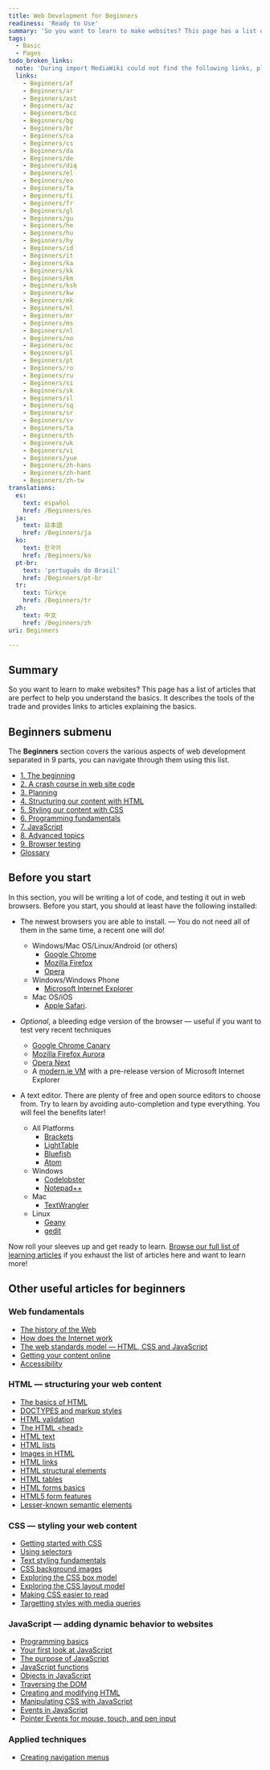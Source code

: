 ```yaml
---
title: Web Development for Beginners
readiness: 'Ready to Use'
summary: 'So you want to learn to make websites? This page has a list of articles that are perfect to help you understand the basics. It describes the tools of the trade and provides links to articles explaining the basics.'
tags:
  - Basic
  - Pages
todo_broken_links:
  note: 'During import MediaWiki could not find the following links, please fix and adjust this list.'
  links:
    - Beginners/af
    - Beginners/ar
    - Beginners/ast
    - Beginners/az
    - Beginners/bcc
    - Beginners/bg
    - Beginners/br
    - Beginners/ca
    - Beginners/cs
    - Beginners/da
    - Beginners/de
    - Beginners/diq
    - Beginners/el
    - Beginners/eo
    - Beginners/fa
    - Beginners/fi
    - Beginners/fr
    - Beginners/gl
    - Beginners/gu
    - Beginners/he
    - Beginners/hu
    - Beginners/hy
    - Beginners/id
    - Beginners/it
    - Beginners/ka
    - Beginners/kk
    - Beginners/km
    - Beginners/ksh
    - Beginners/kw
    - Beginners/mk
    - Beginners/ml
    - Beginners/mr
    - Beginners/ms
    - Beginners/nl
    - Beginners/no
    - Beginners/oc
    - Beginners/pl
    - Beginners/pt
    - Beginners/ro
    - Beginners/ru
    - Beginners/si
    - Beginners/sk
    - Beginners/sl
    - Beginners/sq
    - Beginners/sr
    - Beginners/sv
    - Beginners/ta
    - Beginners/th
    - Beginners/uk
    - Beginners/vi
    - Beginners/yue
    - Beginners/zh-hans
    - Beginners/zh-hant
    - Beginners/zh-tw
translations:
  es:
    text: español
    href: /Beginners/es
  ja:
    text: 日本語
    href: /Beginners/ja
  ko:
    text: 한국어
    href: /Beginners/ko
  pt-br:
    text: 'português do Brasil'
    href: /Beginners/pt-br
  tr:
    text: Türkçe
    href: /Beginners/tr
  zh:
    text: 中文
    href: /Beginners/zh
uri: Beginners

---
```

## <span>Summary</span>

So you want to learn to make websites? This page has a list of articles that are perfect to help you understand the basics. It describes the tools of the trade and provides links to articles explaining the basics.

## <span>Beginners submenu</span>

The ****Beginners**** section covers the various aspects of web development separated in 9 parts, you can navigate through them using this list.

-   [1. The beginning](/Beginners/the_beginning)
-   [2. A crash course in web site code](/Beginners/crash_course)
-   [3. Planning](/Beginners/planning)
-   [4. Structuring our content with HTML](/Beginners/html)
-   [5. Styling our content with CSS](/Beginners/css)
-   [6. Programming fundamentals](/Beginners/programming)
-   [7. JavaScript](/Beginners/javascript)
-   [8. Advanced topics](/Beginners/advanced)
-   [9. Browser testing](/Beginners/browser_testing)
-   [Glossary](/Beginners/glossary)

## <span>Before you start</span>

In this section, you will be writing a lot of code, and testing it out in web browsers. Before you start, you should at least have the following installed:

-   The newest browsers you are able to install. — You do not need all of them in the same time, a recent one will do!
    -   Windows/Mac OS/Linux/Android (or others)
        -   [Google Chrome](https://www.google.com/chrome)
        -   [Mozilla Firefox](http://www.mozilla.org/firefox)
        -   [Opera](http://www.opera.com)
    -   Windows/Windows Phone
        -   [Microsoft Internet Explorer](http://microsoft.com/ie)
    -   Mac OS/iOS
        -   [Apple Safari](http://www.apple.com/safari/).

-   *Optional*, a bleeding edge version of the browser — useful if you want to test very recent techniques
    -   [Google Chrome Canary](http://www.google.com/intl/en/chrome/browser/canary.html)
    -   [Mozilla Firefox Aurora](http://www.mozilla.org/en-US/firefox/channel/#aurora)
    -   [Opera Next](http://www.opera.com/computer/next)
    -   A [modern.ie VM](https://modern.ie/en-us/virtualization-tools#downloads) with a pre-release version of Microsoft Internet Explorer

-   A text editor. There are plenty of free and open source editors to choose from. Try to learn by avoiding auto-completion and type everything. You will feel the benefits later!
    -   All Platforms
        -   [Brackets](http://brackets.io)
        -   [LightTable](http://www.lighttable.com)
        -   [Bluefish](http://bluefish.openoffice.nl/index.html)
        -   [Atom](https://atom.io/)
    -   Windows
        -   [Codelobster](http://www.codelobster.com/)
        -   [Notepad++](http://notepad-plus-plus.org/)
    -   Mac
        -   [TextWrangler](http://www.barebones.com/products/textwrangler/)
    -   Linux
        -   [Geany](http://www.geany.org/)
        -   [gedit](https://wiki.gnome.org/Apps/Gedit)

Now roll your sleeves up and get ready to learn. [Browse our full list of learning articles](/tutorials) if you exhaust the list of articles here and want to learn more!

## <span>Other useful articles for beginners</span>

### <span>Web fundamentals</span>

-   [The history of the Web](/concepts/internet_and_web/the_history_of_the_web)
-   [How does the Internet work](/concepts/internet_and_web/how_does_the_internet_work)
-   [The web standards model — HTML, CSS and JavaScript](/concepts/internet_and_web/the_web_standards_model)
-   [Getting your content online](/tutorials/getting_your_content_online)
-   [Accessibility](/concepts/accessibility)

### <span>HTML — structuring your web content</span>

-   [The basics of HTML](/guides/the_basics_of_html)
-   [DOCTYPES and markup styles](/guides/doctypes_and_markup_styles)
-   [HTML validation](/guides/html_validation)
-   [The HTML \<head\>](/guides/the_html_head)
-   [HTML text](/guides/html_text)
-   [HTML lists](/guides/html_lists)
-   [Images in HTML](/guides/images_in_html)
-   [HTML links](/guides/html_links)
-   [HTML structural elements](/guides/html_structural_elements)
-   [HTML tables](/guides/html_tables)
-   [HTML forms basics](/guides/html_forms_basics)
-   [HTML5 form features](/guides/html5_form_features)
-   [Lesser-known semantic elements](/guides/lesser-known_semantic_elements)

### <span>CSS — styling your web content</span>

-   [Getting started with CSS](/guides/getting_started_with_css)
-   [Using selectors](/tutorials/using_selectors)
-   [Text styling fundamentals](/guides/css_text_styling_fundamentals)
-   [CSS background images](/tutorials/using_css_background_images)
-   [Exploring the CSS box model](/tutorials/box_model)
-   [Exploring the CSS layout model](/tutorials/layout_fundamentals)
-   [Making CSS easier to read](/tutorials/making_css_easier_to_read)
-   [Targetting styles with media queries](/tutorials/media_queries)

### <span>JavaScript — adding dynamic behavior to websites</span>

-   [Programming basics](/concepts/programming/programming_basics)
-   [Your first look at JavaScript](/tutorials/your_first_look_at_javascript)
-   [The purpose of JavaScript](/concepts/programming/the_purpose_of_javascript)
-   [JavaScript functions](/tutorials/javascript_functions)
-   [Objects in JavaScript](/tutorials/objects_in_javascript)
-   [Traversing the DOM](/tutorials/traversing_the_dom)
-   [Creating and modifying HTML](/tutorials/creating_and_modifying_html)
-   [Manipulating CSS with JavaScript](/tutorials/manipulating_css_with_javascript)
-   [Events in JavaScript](/tutorials/events_in_javascript)
-   [Pointer Events for mouse, touch, and pen input](/PointerEvents)

### <span>Applied techniques</span>

-   [Creating navigation menus](/tutorials/creating_basic_navigation_menus)

